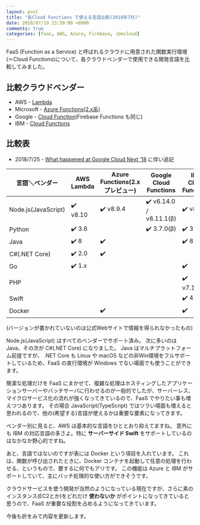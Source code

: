 ```yaml
---
layout: post
title: "各Cloud Functions で使える言語比較(2018年7月)"
date: 2018/07/19 23:59:00 +0900
comments: true
categories: [faas, AWS, Azure, Firebase, ibmcloud]
---
```

FaaS (Function as a Service) と呼ばれるクラウドに用意された関数実行環境(＝Cloud Functions)について、各クラウドベンダーで使用できる開発言語を比較してみました。
<!--more-->

## 比較クラウドベンダー

* AWS - [Lambda](https://docs.aws.amazon.com/ja_jp/lambda/latest/dg/current-supported-versions.html)
* Microsoft - [Azure Functions(2.x系)](https://docs.microsoft.com/ja-jp/azure/azure-functions/functions-reference-node#node-version-and-package-management)
* Google - [Cloud Function](https://cloud.google.com/functions/docs/writing/)(Firebase Functions も同じ)
* IBM - [Cloud Functions](https://console.bluemix.net/docs/openwhisk/openwhisk_actions.html#openwhisk_actions)

## 比較表

* 2018/7/25 - [What happened at Google Cloud Next ‘18](https://www.blog.google/products/google-cloud/next18-recap/) に伴い追記

| 言語＼ベンダー      | AWS Lambda | Azure Functions(2.x プレビュー) | Google Cloud Functions | IBM Cloud Functions |
|---------------------|------------|----------------------|--------------------------------------------|---------------------|
| Node.js(JavaScript) | :heavy_check_mark: v8.10      | :heavy_check_mark: v8.9.4               | :heavy_check_mark: v6.14.0 / v8.11.1(β)                                    | :heavy_check_mark: v8                  |
| Python              | :heavy_check_mark: 3.6        |                      | :heavy_check_mark: 3.7.0(β) | :heavy_check_mark: 3.6.5               |
| Java                | :heavy_check_mark: 8          | :heavy_check_mark:                    |                                            | :heavy_check_mark: 8                   |
| C#(.NET Core)       | :heavy_check_mark: 2.0        | :heavy_check_mark:                    |                                            |                     |
| Go                  | :heavy_check_mark: 1.x        |                      |                                            | :heavy_check_mark:                    |
| PHP                 |            |                      |                                            | :heavy_check_mark: v7.1.18             |
| Swift               |            |                      |                                            | :heavy_check_mark: 4.1                 |
| Docker              |            | :heavy_check_mark:                    |                                            | :heavy_check_mark:                    |

(バージョンが書かれていないのは公式Webサイトで情報を得られなかったもの)

Node.js(JavaScript) はすべてのベンダーでサポート済み。
次に多いのは Java、その次が C#(.NET Core) になりました。
Java はマルチプラットフォーム前提ですが、 .NET Core も Linux や macOS などの非Win環境をフルサポートしているため、FaaS の実行環境が Windows でない場面でも使うことができます。

簡潔な処理だけを FaaS にまかせて、複雑な処理はホスティングしたアプリケーションサーバーやバッチサーバに行わせるのが一般的でしたが、サーバーレス、マイクロサービス化の流れが強くなってきているので、FaaS でやりたい事も増えつつあります。
その場合 JavaScript(TypeScript) ではツラい場面も増えると思われるので、他の(希望する)言語が使えるかは重要な要素になってきます。

ベンダー別に見ると、AWS は基本的な言語をひととおり抑えてますね。
意外にも IBM の対応言語の多さよ。特に **サーバーサイド Swift** をサポートしているのはなかなか野心的ですね。

あと、言語ではないのですが表には Docker という項目を入れています。
これは、関数が呼び出されたときに、Docker コンテナを起動して任意の処理を行わせる、というもので、要するに何でもアリです。
この機能は Azure と IBM がサポートしていて、主にバッチ処理的な使い方ができそうです。

クラウドサービスを使う開発が当然のようになっている現在ですが、さらに素のインスタンス(EC2とか)をどれだけ **使わないか** がポイントになってきていると思うので、FaaS が重要な役割を占めるようになってきています。

今後も折をみて内容を更新します。
